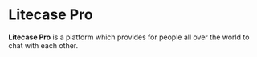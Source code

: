 # Litecase Pro

**Litecase Pro** is a platform which provides for people all over the world to chat with each other.
